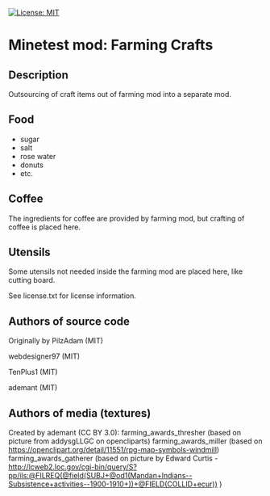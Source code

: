 [![License: MIT](https://img.shields.io/badge/License-MIT-yellow.svg)](https://opensource.org/licenses/MIT)
# Minetest mod: Farming Crafts
## Description

Outsourcing of craft items out of farming mod into a separate mod.

## Food
- sugar
- salt
- rose water
- donuts
- etc.

## Coffee
The ingredients for coffee are provided by farming mod, but crafting of coffee is placed here.

## Utensils
Some utensils not needed inside the farming mod are placed here, like cutting board.
 

See license.txt for license information.

## Authors of source code

Originally by PilzAdam (MIT)

webdesigner97 (MIT)

TenPlus1 (MIT)

ademant (MIT)

## Authors of media (textures)

Created by ademant (CC BY 3.0):
  farming_awards_thresher (based on picture from addysgLLGC on opencliparts)
  farming_awards_miller (based on https://openclipart.org/detail/11551/rpg-map-symbols-windmill)
  farming_awards_gatherer (based on picture by Edward Curtis - http://lcweb2.loc.gov/cgi-bin/query/S?pp/ils:@FILREQ(@field(SUBJ+@od1(Mandan+Indians--Subsistence+activities--1900-1910+))+@FIELD(COLLID+ecur)) )
